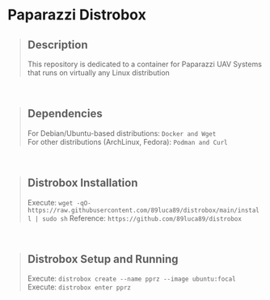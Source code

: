 # Paparazzi Distrobox

> ## Description
> This repository is dedicated to a container for Paparazzi UAV Systems that runs on virtually any Linux distribution 

<br>

> ## Dependencies
> For Debian/Ubuntu-based distributions: ```Docker and Wget```
> <br>
> For other distributions (ArchLinux, Fedora): ```Podman and Curl```

<br>

> ## Distrobox Installation
> Execute: ```wget -qO- https://raw.githubusercontent.com/89luca89/distrobox/main/install | sudo sh```
> Reference: ```https://github.com/89luca89/distrobox```

<br>

> ## Distrobox Setup and Running
> Execute: ```distrobox create --name pprz --image ubuntu:focal```
> Execute: ```distrobox enter pprz```

<br>

> ## 
